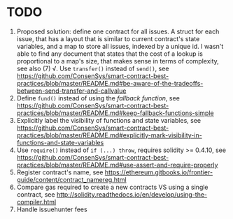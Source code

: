 # TODO

1. Proposed solution: define one contract for all issues. A struct for each
  issue, that has a layout that is similar to current contract's state
  variables, and a map to store all issues, indexed by a unique id. I wasn't
  able to find any document that states that the cost of a lookup is
  proportional to a map's size, that makes sense in terms of complexity, see
  also (7)
√. Use `transfer()` instead of `send()`, see
  https://github.com/ConsenSys/smart-contract-best-practices/blob/master/README.md#be-aware-of-the-tradeoffs-between-send-transfer-and-callvalue
3. Define `fund()` instead of using the _fallback function_, see
  https://github.com/ConsenSys/smart-contract-best-practices/blob/master/README.md#keep-fallback-functions-simple
4. Explicitly label the visibility of functions and state variables, see
  https://github.com/ConsenSys/smart-contract-best-practices/blob/master/README.md#explicitly-mark-visibility-in-functions-and-state-variables
5. Use `require()` instead of `if (...) throw`, requires solidity >= 0.4.10, see
  https://github.com/ConsenSys/smart-contract-best-practices/blob/master/README.md#use-assert-and-require-properly
6. Register contract's name, see
  https://ethereum.gitbooks.io/frontier-guide/content/contract_namereg.html
7. Compare gas required to create a new contracts VS using a single contract,
  see http://solidity.readthedocs.io/en/develop/using-the-compiler.html
8. Handle issuehunter fees
